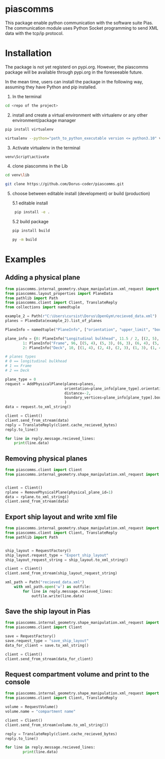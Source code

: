 # piascomms
This package enable python communication with the software suite Pias. The communication module uses Python Socket programming to send XML data with the tcp/ip protocol.

# Installation
The package is not yet registerd on pypi.org. However, the piascomms package will be available through pypi.org in the foreseeable future.

In the mean time, users can install the package in the following way, assuming they have Python and pip installed.

1. In the terminal
``` bash
cd <repo of the project>
```
2. install and create a virtual environment with virtualenv or any other environment/package manager
``` bash
pip install virtualenv
```
``` bash
virtualenv --python="path_to_python_executable version <= python3.10" venv
```
3. Activate virtualenv in the terminal
``` bash
venv\Script\activate
```
4. clone piascomms in the Lib
``` bash
cd venv\lib
```
``` bash
git clone https://github.com/Dorus-coder/piascomms.git
```
5. choose between editable install (development) or build (production)
    
    5.1 editable install
   ``` bash
    pip install -e .
    ```
    5.2 build package
    ``` bash
    pip install build
    ```
    ``` bash
    py -m build
    ```
# Examples

## Adding a physical plane

```python
from piascomms.internal_geometry.shape_manipulation.xml_request import AddPhysicalPlane, RequestFactory
from piascomms.layout_properties import PlaneData
from pathlib import Path
from piascomms.client import Client, TranslateReply
from collections import namedtuple

example_2 = Path(r"C:\Users\cursist\Dorus\OpenGym\recieved_data.xml")
planes = PlaneData(example_2).list_of_planes

PlaneInfo = namedtuple("PlaneInfo", ["orientation", "upper_limit", "boundary_vertices"])

plane_info = {0: PlaneInfo("Longitudinal bulkhead", 11.5 / 2, [(2, 5), (1, 5), (1, 6), (2, 6), (2, 5)]),
        1: PlaneInfo("Frame", 96, [(5, 4), (5, 3), (6, 3), (6, 4), (5, 4)]),
        2: PlaneInfo("Deck", 10, [(1, 4), (2, 4), (2, 3), (1, 3), (1, 4)])}

# planes types
# 0 == longitudinal bulkhead
# 1 == Frame
# 2 == Deck

plane_type = 0
request = AddPhysicalPlane(planes=planes,
                           orientation=plane_info[plane_type].orientation,
                           distance=-2,
                           boundary_vertices=plane_info[plane_type].boundary_vertices
                           )
data = request.to_xml_string()

client = Client()
client.send_from_stream(data)
reply = TranslateReply(client.cache_recieved_bytes)
reply.to_line()

for line in reply.message.recieved_lines:
    print(line.data)

```
## Removing physical planes

```python
from piascomms.client import Client
from piascomms.internal_geometry.shape_manipulation.xml_request import RemovePhysicalPlane


client = Client()
rplane = RemovePhysicalPlane(physical_plane_id=1)
data = rplane.to_xml_string()
client.send_from_stream(data)
```

## Export ship layout and write xml file

```python
from piascomms.internal_geometry.shape_manipulation.xml_request import RequestFactory
from piascomms.client import Client, TranslateReply
from pathlib import Path


ship_layout = RequestFactory()
ship_layout.request_type = "Export_ship_layout"
ship_layout_request_string = ship_layout.to_xml_string()

client = Client()
client.send_from_stream(ship_layout_request_string)

xml_path = Path("recieved_data.xml")
    with xml_path.open('w') as outfile:
        for line in reply.message.recieved_lines:
            outfile.write(line.data)

```

## Save the ship layout in Pias


```python
from piascomms.internal_geometry.shape_manipulation.xml_request import RequestFactory
from piascomms.client import Client

save = RequestFactory()
save.request_type = "save_ship_layout"
data_for_client = save.to_xml_string()

client = Client()
client.send_from_stream(data_for_client)
```

## Request compartment volume and print to the console

```python
from piascomms.internal_geometry.shape_manipulation.xml_request import RequestVolume
from piascomms.client import Client, TranslateReply

volume = RequestVolume()
volume.name = "compartment name"

client = Client()
client.send_from_stream(volume.to_xml_string())

reply = TranslateReply(client.cache_recieved_bytes)
reply.to_line()

for line in reply.message.recieved_lines:
        print(line.data)
```